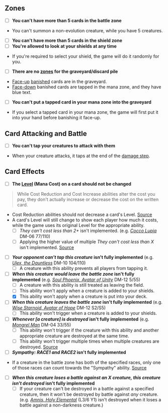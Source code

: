 ## Zones
- [ ] **You can't have more than 5 cards in the battle zone**
- You can't summon a non-evolution creature, while you have 5 creatures.
- [ ] **You can't have more than 5 cards in the shield zone**
- [ ] **You're allowed to look at your shields at any time**
- If you're required to select your shield, the game will do it randomly for you.
- [ ] **There are no [zones](https://yugioh.fandom.com/wiki/Zone) for the graveyard/discard pile**
- [Face-up](https://yugioh.fandom.com/wiki/Face-up) [banished](https://yugioh.fandom.com/wiki/Banish) cards are in the graveyard.
- [Face-down](https://yugioh.fandom.com/wiki/Face-down) banished cards are tapped in the mana zone, and they have blue text.
- [ ] **You can't put a tapped card in your mana zone into the graveyard**
- If you select a tapped card in your mana zone, the game will first put it into your hand before banishing it face-up.
## Card Attacking and Battle
- [ ] **You can't tap your creatures to attack with them**
- When your creature attacks, it taps at the end of the [damage step](https://yugioh.fandom.com/wiki/Damage_Step).
## Card Effects
- [ ] **The [Level](https://yugioh.fandom.com/wiki/Level) (Mana Cost) on a card should not be changed**
> While Cost Reduction and Cost Increase abilities alter the cost you pay, they don't actually increase or decrease the cost on the written card.
- Cost Reduction abilities should not decrease a card's Level. [Source](https://duelmasters.fandom.com/wiki/Mana_Cost#Rules)
- A card's Level will still change to show each player how much it costs, while the game uses its original Level for the appropriate ability.
	- [ ] _They can't cost less than 2+_ isn't implemented. (e.g. _[Cocco Lupia](https://duelmasters.fandom.com/wiki/Cocco_Lupia)_ DM-06 77/110)
	- [ ] Applying the higher value of multiple _They can't cost less than X_ isn't implemented. [Source](https://duelmasters.fandom.com/wiki/Cost_Reduction#Rules)
- [ ] **_Your opponent can't tap this creature_ isn't fully implemented**
(e.g. _[Ulex, the Dauntless](https://duelmasters.fandom.com/wiki/Ulex,_the_Dauntless)_ DM-10 104/110)
	- [ ] A creature with this ability prevents all players from tapping it.
- [ ] **_When this creature would leave the battle zone_ isn't fully implemented**
(e.g. _[Soul Phoenix, Avatar of Unity](https://duelmasters.fandom.com/wiki/Soul_Phoenix,_Avatar_of_Unity)_ DM-12 5/55)
	- [ ] A creature with this ability is still treated as leaving the field.
	- [ ] This ability won't apply when a creature is added to your shields.
	- [x] This ability won't apply when a creature is put into your deck.
- [ ] **_When this creature leaves the battle zone_ isn't fully implemented**
(e.g. _[Wise Starnoid, Avatar of Hope](https://duelmasters.fandom.com/wiki/Wise_Starnoid,_Avatar_of_Hope)_ DM-12 S2/S5)
	- [ ] This ability won't trigger when a creature is added to your shields.
- [ ] **_Whenever [a creature] is destroyed_ isn't fully implemented**
(e.g. _[Mongrel Man](https://duelmasters.fandom.com/wiki/Mongrel_Man)_ DM-04 33/55)
	- [ ] This ability won't trigger if the creature with this ability and another appropriate creature are destroyed at the same time.
	- [ ] This ability won't trigger multiple times when multiple creatures are destroyed. [Source](https://duelmasters.fandom.com/wiki/Trigger_Ability#Rulings)
- [ ] **_Sympathy: RACE1 and RACE2_ isn't fully implemented**
- If a creature in the battle zone has both of the specified races, only one of those races can count towards the "Sympathy" ability. [Source](https://duelmasters.fandom.com/wiki/Dolgeza,_Veteran_of_Hard_Battle/Rulings)
- [ ] **_When this creature loses a battle against an X creature, this creature isn't destroyed_ isn't fully implemented**
	- [ ] If your creature can't be destroyed in a battle against a specified creature, then it won't be destroyed by battle against _any_ creature. (e.g. _[Amnis, Holy Elemental](https://duelmasters.fandom.com/wiki/Amnis,_Holy_Elemental)_ (L3/6 Y1) isn't destroyed when it loses a battle against a non-darkness creature.)

